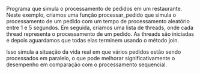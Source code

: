 Programa que simula o processamento de pedidos em um restaurante.
Neste exemplo, criamos uma função processar_pedido que simula o processamento de um pedido com um tempo de processamento aleatório entre 1 e 5 segundos. 
Em seguida, criamos uma lista de threads, onde cada thread representa o processamento de um pedido. 
As threads são iniciadas e depois aguardamos que todas elas terminem usando o método join.

Isso simula a situação da vida real em que vários pedidos estão sendo processados em paralelo, o que pode melhorar significativamente o desempenho em comparação com o processamento sequencial.